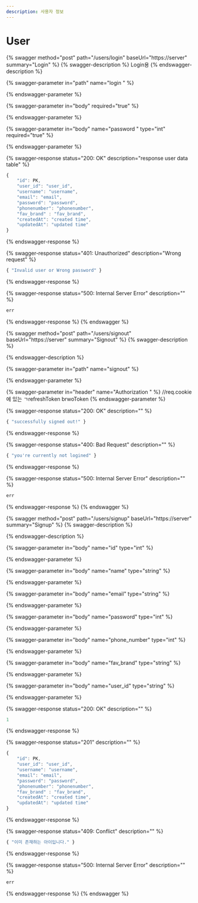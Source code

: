 ```yaml
---
description: 사용자 정보
---
```


# User

{% swagger method="post" path="/users/login" baseUrl="https://server" summary="Login" %}
{% swagger-description %}
Login용 
{% endswagger-description %}

{% swagger-parameter in="path" name="login " %}

{% endswagger-parameter %}

{% swagger-parameter in="body" required="true" %}

{% endswagger-parameter %}

{% swagger-parameter in="body" name="password " type="int" required="true" %}

{% endswagger-parameter %}

{% swagger-response status="200: OK" description="response user data table" %}
```javascript
{
    "id": PK,
    "user_id": "user_id",
    "username": "username",
    "email": "email",
    "password": "password",
    "phonenumber": "phonenumber",
    "fav_brand" : "fav_brand",
    "createdAt": "created time",
    "updatedAt": "updated time"
}
```
{% endswagger-response %}

{% swagger-response status="401: Unauthorized" description="Wrong request" %}
```javascript
{ "Invalid user or Wrong password" }
```
{% endswagger-response %}

{% swagger-response status="500: Internal Server Error" description="" %}
```javascript
err
```
{% endswagger-response %}
{% endswagger %}

{% swagger method="post" path="/users/signout" baseUrl="https://server" summary="Signout" %}
{% swagger-description %}

{% endswagger-description %}

{% swagger-parameter in="path" name="signout" %}

{% endswagger-parameter %}

{% swagger-parameter in="header" name="Authorization " %}
//req.cookie에 있는 ㄱrefreshToken    brwoToken
{% endswagger-parameter %}

{% swagger-response status="200: OK" description="" %}
```javascript
{ "successfully signed out!" }
```
{% endswagger-response %}

{% swagger-response status="400: Bad Request" description="" %}
```javascript
{ "you're currently not logined" }
```
{% endswagger-response %}

{% swagger-response status="500: Internal Server Error" description="" %}
```javascript
err
```
{% endswagger-response %}
{% endswagger %}

{% swagger method="post" path="/users/signup" baseUrl="https://server" summary="Signup" %}
{% swagger-description %}

{% endswagger-description %}

{% swagger-parameter in="body" name="id" type="int" %}

{% endswagger-parameter %}

{% swagger-parameter in="body" name="name" type="string" %}

{% endswagger-parameter %}

{% swagger-parameter in="body" name="email" type="string" %}

{% endswagger-parameter %}

{% swagger-parameter in="body" name="password" type="int" %}

{% endswagger-parameter %}

{% swagger-parameter in="body" name="phone_number" type="int" %}

{% endswagger-parameter %}

{% swagger-parameter in="body" name="fav_brand" type="string" %}

{% endswagger-parameter %}

{% swagger-parameter in="body" name="user_id" type="string" %}

{% endswagger-parameter %}

{% swagger-response status="200: OK" description="" %}
```javascript
1
```
{% endswagger-response %}

{% swagger-response status="201" description="" %}
```javascript
{
    "id": PK,
    "user_id": "user_id",
    "username": "username",
    "email": "email",
    "password": "password",
    "phonenumber": "phonenumber",
    "fav_brand" : "fav_brand",
    "createdAt": "created time",
    "updatedAt": "updated time"
}
```
{% endswagger-response %}

{% swagger-response status="409: Conflict" description="" %}
```javascript
{ "이미 존재하는 아이입니다." }
```
{% endswagger-response %}

{% swagger-response status="500: Internal Server Error" description="" %}
```javascript
err
```
{% endswagger-response %}
{% endswagger %}

